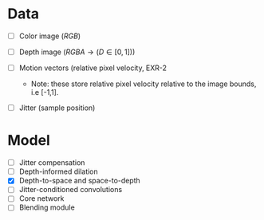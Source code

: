 # Data
- [ ] Color image $(RGB)$
- [ ] Depth image $(RGBA \to (D \in [0,1]))$
- [ ] Motion vectors (relative pixel velocity, EXR-2
  - Note: these store relative pixel velocity relative to the image bounds, i.e [-1,1]. 
- [ ] Jitter (sample position)


# Model
- [ ] Jitter compensation
- [ ] Depth-informed dilation
- [x] Depth-to-space and space-to-depth
- [ ] Jitter-conditioned convolutions
- [ ] Core network 
- [ ] Blending module
